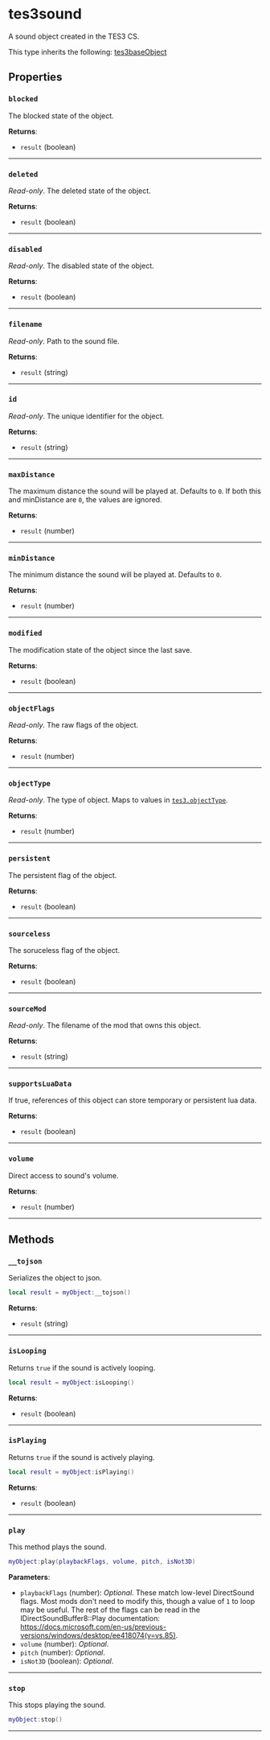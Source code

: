 <!---
	This file is autogenerated. Do not edit this file manually. Your changes will be ignored.
	More information: https://github.com/MWSE/MWSE/tree/master/docs
-->

# tes3sound

A sound object created in the TES3 CS.

This type inherits the following: [tes3baseObject](../../types/tes3baseObject)
## Properties

### `blocked`

The blocked state of the object.

**Returns**:

* `result` (boolean)

***

### `deleted`

*Read-only*. The deleted state of the object.

**Returns**:

* `result` (boolean)

***

### `disabled`

*Read-only*. The disabled state of the object.

**Returns**:

* `result` (boolean)

***

### `filename`

*Read-only*. Path to the sound file.

**Returns**:

* `result` (string)

***

### `id`

*Read-only*. The unique identifier for the object.

**Returns**:

* `result` (string)

***

### `maxDistance`

The maximum distance the sound will be played at. Defaults to `0`. If both this and minDistance are `0`, the values are ignored.

**Returns**:

* `result` (number)

***

### `minDistance`

The minimum distance the sound will be played at. Defaults to `0`.

**Returns**:

* `result` (number)

***

### `modified`

The modification state of the object since the last save.

**Returns**:

* `result` (boolean)

***

### `objectFlags`

*Read-only*. The raw flags of the object.

**Returns**:

* `result` (number)

***

### `objectType`

*Read-only*. The type of object. Maps to values in [`tes3.objectType`](https://mwse.github.io/MWSE/references/object-types/).

**Returns**:

* `result` (number)

***

### `persistent`

The persistent flag of the object.

**Returns**:

* `result` (boolean)

***

### `sourceless`

The soruceless flag of the object.

**Returns**:

* `result` (boolean)

***

### `sourceMod`

*Read-only*. The filename of the mod that owns this object.

**Returns**:

* `result` (string)

***

### `supportsLuaData`

If true, references of this object can store temporary or persistent lua data.

**Returns**:

* `result` (boolean)

***

### `volume`

Direct access to sound's volume.

**Returns**:

* `result` (number)

***

## Methods

### `__tojson`

Serializes the object to json.

```lua
local result = myObject:__tojson()
```

**Returns**:

* `result` (string)

***

### `isLooping`

Returns `true` if the sound is actively looping.

```lua
local result = myObject:isLooping()
```

**Returns**:

* `result` (boolean)

***

### `isPlaying`

Returns `true` if the sound is actively playing.

```lua
local result = myObject:isPlaying()
```

**Returns**:

* `result` (boolean)

***

### `play`

This method plays the sound.

```lua
myObject:play(playbackFlags, volume, pitch, isNot3D)
```

**Parameters**:

* `playbackFlags` (number): *Optional*. These match low-level DirectSound flags. Most mods don't need to modify this, though a value of `1` to loop may be useful. The rest of the flags can be read in the IDirectSoundBuffer8::Play documentation: https://docs.microsoft.com/en-us/previous-versions/windows/desktop/ee418074(v=vs.85).
* `volume` (number): *Optional*.
* `pitch` (number): *Optional*.
* `isNot3D` (boolean): *Optional*.

***

### `stop`

This stops playing the sound.

```lua
myObject:stop()
```

***

